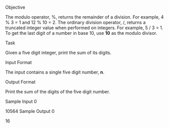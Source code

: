 Objective

The modulo operator, %, returns the remainder of a division. For example, 4 % 3 = 1 and 12 % 10 = 2. The ordinary division operator, /, returns a truncated integer value when performed on integers. For example, 5 / 3 = 1. To get the last digit of a number in base 10, use __10__ as the modulo divisor.

Task

Given a five digit integer, print the sum of its digits.

Input Format

The input contains a single five digit number, __n__.

Output Format

Print the sum of the digits of the five digit number.

Sample Input 0

10564
Sample Output 0

16